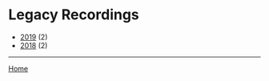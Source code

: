# Legacy Recordings

  * [2019](./legacy-recordings-2019.md/) (2)
  * [2018](./legacy-recordings-2018.md/) (2)
----

[Home](../)

